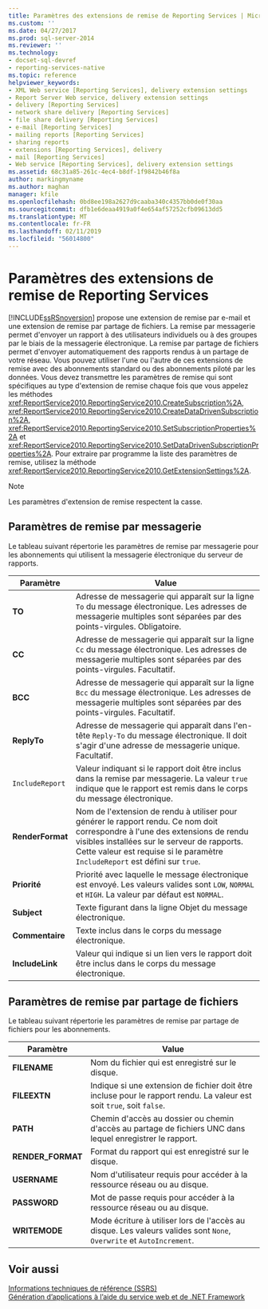 ```yaml
---
title: Paramètres des extensions de remise de Reporting Services | Microsoft Docs
ms.custom: ''
ms.date: 04/27/2017
ms.prod: sql-server-2014
ms.reviewer: ''
ms.technology:
- docset-sql-devref
- reporting-services-native
ms.topic: reference
helpviewer_keywords:
- XML Web service [Reporting Services], delivery extension settings
- Report Server Web service, delivery extension settings
- delivery [Reporting Services]
- network share delivery [Reporting Services]
- file share delivery [Reporting Services]
- e-mail [Reporting Services]
- mailing reports [Reporting Services]
- sharing reports
- extensions [Reporting Services], delivery
- mail [Reporting Services]
- Web service [Reporting Services], delivery extension settings
ms.assetid: 68c31a85-261c-4ec4-b8df-1f9842b46f8a
author: markingmyname
ms.author: maghan
manager: kfile
ms.openlocfilehash: 0bd8ee198a2627d9caaba340c4357bb0de0f30aa
ms.sourcegitcommit: dfb1e6deaa4919a0f4e654af57252cfb09613dd5
ms.translationtype: MT
ms.contentlocale: fr-FR
ms.lasthandoff: 02/11/2019
ms.locfileid: "56014800"
---
```

# <a name="reporting-services-delivery-extension-settings"></a>Paramètres des extensions de remise de Reporting Services
  [!INCLUDE[ssRSnoversion](../../../includes/ssrsnoversion-md.md)] propose une extension de remise par e-mail et une extension de remise par partage de fichiers. La remise par messagerie permet d'envoyer un rapport à des utilisateurs individuels ou à des groupes par le biais de la messagerie électronique. La remise par partage de fichiers permet d'envoyer automatiquement des rapports rendus à un partage de votre réseau. Vous pouvez utiliser l'une ou l'autre de ces extensions de remise avec des abonnements standard ou des abonnements piloté par les données. Vous devez transmettre les paramètres de remise qui sont spécifiques au type d'extension de remise chaque fois que vous appelez les méthodes <xref:ReportService2010.ReportingService2010.CreateSubscription%2A>, <xref:ReportService2010.ReportingService2010.CreateDataDrivenSubscription%2A>, <xref:ReportService2010.ReportingService2010.SetSubscriptionProperties%2A> et <xref:ReportService2010.ReportingService2010.SetDataDrivenSubscriptionProperties%2A>. Pour extraire par programme la liste des paramètres de remise, utilisez la méthode <xref:ReportService2010.ReportingService2010.GetExtensionSettings%2A>.  
  
> [!NOTE]  
>  Les paramètres d'extension de remise respectent la casse.  
  
## <a name="e-mail-delivery-settings"></a>Paramètres de remise par messagerie  
 Le tableau suivant répertorie les paramètres de remise par messagerie pour les abonnements qui utilisent la messagerie électronique du serveur de rapports.  
  
|Paramètre|Value|  
|-------------|-----------|  
|**TO**|Adresse de messagerie qui apparaît sur la ligne `To` du message électronique. Les adresses de messagerie multiples sont séparées par des points-virgules. Obligatoire.|  
|**CC**|Adresse de messagerie qui apparaît sur la ligne `Cc` du message électronique. Les adresses de messagerie multiples sont séparées par des points-virgules. Facultatif.|  
|**BCC**|Adresse de messagerie qui apparaît sur la ligne `Bcc` du message électronique. Les adresses de messagerie multiples sont séparées par des points-virgules. Facultatif.|  
|**ReplyTo**|Adresse de messagerie qui apparaît dans l'en-tête `Reply-To` du message électronique. Il doit s'agir d'une adresse de messagerie unique. Facultatif.|  
|`IncludeReport`|Valeur indiquant si le rapport doit être inclus dans la remise par messagerie. La valeur `true` indique que le rapport est remis dans le corps du message électronique.|  
|**RenderFormat**|Nom de l'extension de rendu à utiliser pour générer le rapport rendu. Ce nom doit correspondre à l'une des extensions de rendu visibles installées sur le serveur de rapports. Cette valeur est requise si le paramètre `IncludeReport` est défini sur `true`.|  
|**Priorité**|Priorité avec laquelle le message électronique est envoyé. Les valeurs valides sont `LOW`, `NORMAL` et `HIGH`. La valeur par défaut est `NORMAL`.|  
|**Subject**|Texte figurant dans la ligne Objet du message électronique.|  
|**Commentaire**|Texte inclus dans le corps du message électronique.|  
|**IncludeLink**|Valeur qui indique si un lien vers le rapport doit être inclus dans le corps du message électronique.|  
  
## <a name="file-share-delivery-settings"></a>Paramètres de remise par partage de fichiers  
 Le tableau suivant répertorie les paramètres de remise par partage de fichiers pour les abonnements.  
  
|Paramètre|Value|  
|-------------|-----------|  
|**FILENAME**|Nom du fichier qui est enregistré sur le disque.|  
|**FILEEXTN**|Indique si une extension de fichier doit être incluse pour le rapport rendu. La valeur est soit `true`, soit `false`.|  
|**PATH**|Chemin d'accès au dossier ou chemin d'accès au partage de fichiers UNC dans lequel enregistrer le rapport.|  
|**RENDER_FORMAT**|Format du rapport qui est enregistré sur le disque.|  
|**USERNAME**|Nom d'utilisateur requis pour accéder à la ressource réseau ou au disque.|  
|**PASSWORD**|Mot de passe requis pour accéder à la ressource réseau ou au disque.|  
|**WRITEMODE**|Mode écriture à utiliser lors de l'accès au disque. Les valeurs valides sont `None`, `Overwrite` et `AutoIncrement`.|  
  
## <a name="see-also"></a>Voir aussi  
 [Informations techniques de référence &#40;SSRS&#41;](../../technical-reference-ssrs.md)   
 [Génération d’applications à l’aide du service web et de .NET Framework](building-applications-using-the-web-service-and-the-net-framework.md)  
  
  
